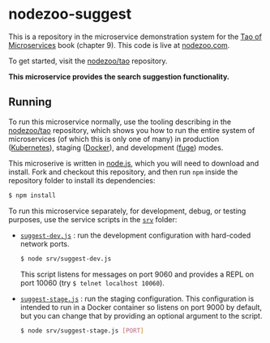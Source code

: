 # nodezoo-suggest

This is a repository in the microservice demonstration system for
the [Tao of Microservices](//bit.ly/rmtaomicro) book (chapter 9). This
code is live at [nodezoo.com](http://nodezoo.com).

To get started, visit the [nodezoo/tao](/nodezoo/tao) repository.

__This microservice provides the search suggestion functionality.__

## Running

To run this microservice normally, use the tooling describing in
the [nodezoo/tao](/nodezoo/tao) repository, which shows you how to run
the entire system of microservices (of which this is only one of many) in
production ([Kubernetes](//kubernetes.io)), staging
([Docker](//docker.com)), and development
([fuge](//github.com/apparatus/fuge)) modes.

This microserive is written in [node.js](//nodejs.org), which you
will need to download and install. Fork and checkout this repository,
and then run `npm` inside the repository folder to install its dependencies:

```sh
$ npm install
```

To run this microservice separately, for development, debug, or
testing purposes, use the service scripts in the [`srv`](tree/master/srv) folder:

* [`suggest-dev.js`](srv/suggest-dev.js) : run the development configuration 
  with hard-coded network ports.

  ```sh
  $ node srv/suggest-dev.js
  ```

  This script listens for messages on port 9060 and provides a REPL on
  port 10060 (try `$ telnet localhost 10060`).


* [`suggest-stage.js`](srv/suggest-stage.js) : run the staging
  configuration. This configuration is intended to run in a Docker
  container so listens on port 9000 by default, but you can change
  that by providing an optional argument to the script.

  ```sh
  $ node srv/suggest-stage.js [PORT]
  ```


  
